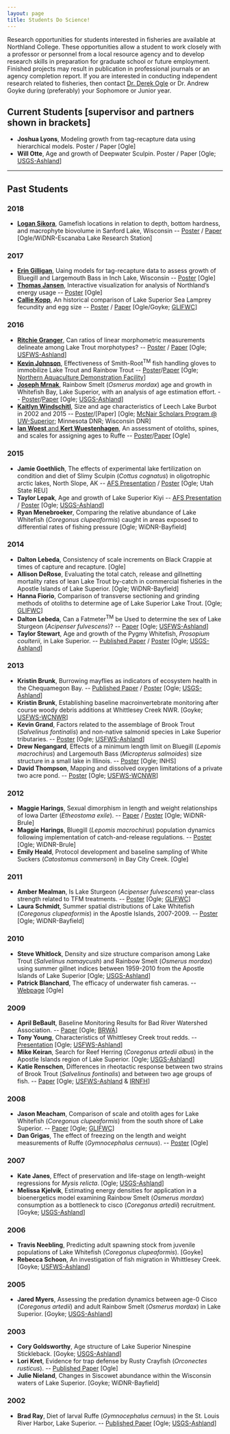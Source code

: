 ```yaml
---
layout: page
title: Students Do Science!
---
```

Research opportunities for students interested in fisheries are available at Northland College.  These opportunities allow a student to work closely with a professor or personnel from a local resource agency and to develop research skills in preparation for graduate school or future employment.  Finished projects may result in publication in professional journals or an agency completion report.  If you are interested in conducting independent research related to fisheries, then contact [Dr. Derek Ogle](mailto:dogle@northland.edu) or Dr. Andrew Goyke during (preferably) your Sophomore or Junior year.

## Current Students [supervisor and partners shown in brackets]
* **Joshua Lyons**, Modeling growth from tag-recapture data using hierarchical models. Poster / Paper [Ogle]
* **Will Otte**, Age and growth of Deepwater Sculpin. Poster / Paper [Ogle; [USGS-Ashland](http://www.glsc.usgs.gov/_files/factsheets/Stations%202002-4%20LSBS.pdf)]

----

## Past Students

### 2018
* [**Logan Sikora**](Sikora_HonorsDay.jpg), Gamefish locations in relation to depth, bottom hardness, and macrophyte biovolume in Sanford Lake, Wisconsin -- [Poster](Sikora_FinalPoster.pdf) / [Paper](Sikora_CapstoneLS_Final.pdf) [Ogle/WiDNR-Escanaba Lake Research Station]

### 2017
* [**Erin Gilligan**](Gilligan_HonorsDay.jpg), Uaing models for tag-recapture data to assess growth of Bluegill and Largemouth Bass in Inch Lake, Wisconsin -- [Poster](Gilligan_InchLake_Poster.pdf) [Ogle]
* [**Thomas Jansen**](Jansen_HonorsDay.jpg), Interactive visualization for analysis of Northland’s energy usage -- [Poster](Jansen_Poster.pdf) [Ogle]
* [**Callie Kopp**](Poster_Kopp.jpg), An historical comparison of Lake Superior Sea Lamprey fecundity and egg size -- [Poster](Kopp_SeaLamprey_poster.pdf) / [Paper](Kopp_manuscript.pdf) [Ogle/Goyke; [GLIFWC](http://www.glifwc.org/)]

### 2016
* [**Ritchie Granger**](https://www.northland.edu/wp-content/uploads/2016/05/HonorsDayPosters10-1498x1000.jpg), Can ratios of linear morphometric measurements delineate among Lake Trout morphotypes? -- [Poster](Granger_LKTMorphometrics_Poster.pdf) / [Paper](Granger_LKT_Morphometrics_paper.pdf) [Ogle;  [USFWS-Ashland](http://www.fws.gov/midwest/ashland/)]
* [**Kevin Johnson**](https://www.northland.edu/wp-content/uploads/2016/05/HonorsDayPosters17-1498x1000.jpg), Effectiveness of Smith-Root<sup>TM</sup> fish handling gloves to immobilize Lake Trout and Rainbow Trout -- [Poster](KJohnson_EGloves_Poster.pdf)/[Paper](Johnson_EffectivenessFishGloves_paper.pdf) [Ogle; [Northern Aquaculture Demonstration Facility](http://www.uwsp.edu/cols-ap/nadf/Pages/UWSP%20Northern%20Aquaculture%20Demonstration%20Facility%20Home%20Page.aspx)]
* [**Joseph Mrnak**](https://www.northland.edu/wp-content/uploads/2016/05/HonorsDayPosters31-1498x1000.jpg), Rainbow Smelt (*Osmerus mordax*) age and growth in Whitefish Bay, Lake Superior, with an analysis of age estimation effort. -- [Poster](Mrnak_RBS_Poster.pdf)/[Paper](Mrnak_WFB_RBS.pdf) [Ogle; [USGS-Ashland](http://www.glsc.usgs.gov/_files/factsheets/Stations%202002-4%20LSBS.pdf)]
* [**Kaitlyn Windschitl**](https://www.northland.edu/wp-content/uploads/2016/05/HonorsDayPosters49-1498x1000.jpg), Size and age characteristics of Leech Lake Burbot in 2002 and 2015 -- [Poster](Windschitl_2016_poster.pdf)/[Paper] [Ogle; [McNair Scholars Program @ UW-Superior](http://www.uwsuper.edu/mcnair/index.cfm); Minnesota DNR; Wisconsin DNR]
* [**Ian Woest** and **Kert Wuestenhagen**](https://www.northland.edu/wp-content/uploads/2016/05/HonorsDayPosters50-1498x1000.jpg), An assessment of otoliths, spines, and scales for assigning ages to Ruffe -- [Poster](WoestWuestenhagen_2016_poster.pdf)/[Paper](WoestWuestenhagen_paper.pdf) [Ogle]

### 2015
* **Jamie Goethlich**, The effects of experimental lake fertilization on condition and diet of Slimy Sculpin (*Cottus cognatus*) in oligotrophic arctic lakes, North Slope, AK -- [AFS Presentation](goethlich_sculpins_afspresentation.pdf) / [Poster](goethlich_sculpins_poster.pdf) [Ogle; Utah State REU]
* **Taylor Lepak**, Age and growth of Lake Superior Kiyi -- [AFS Presentation](lepak_kiyi_afspresentation.pdf) / [Poster](Lepak_kiyi_poster.pdf) [Ogle; [USGS-Ashland](http://www.glsc.usgs.gov/_files/factsheets/Stations%202002-4%20LSBS.pdf)]
* **Ryan Menebroeker**, Comparing the relative abundance of Lake Whitefish (*Coregonus clupeaformis*) caught in areas exposed to differential rates of fishing pressure [Ogle; WiDNR-Bayfield]

### 2014
* **Dalton Lebeda**, Consistency of scale increments on Black Crappie at times of capture and recapture. [Ogle]
* **Allison DeRose**, Evaluating the total catch, release and gillnetting mortality rates of lean Lake Trout by-catch in commercial fisheries in the Apostle Islands of Lake Superior. [Ogle; WiDNR-Bayfield]
* **Hanna Fiorio**, Comparison of transverse sectioning and grinding methods of otoliths to determine age of Lake Superior Lake Trout. [Ogle; [GLIFWC](http://www.glifwc.org/)]
* **Dalton Lebeda**, Can a Fatmeter<sup>TM</sup> be Used to determine the sex of Lake Sturgeon (*Acipenser fulvescens*)? -- [Paper](lebeda_LKS_finalreport.pdf) [Ogle; [USFWS-Ashland](http://www.fws.gov/midwest/ashland/)]
* **Taylor Stewart**, Age and growth of the Pygmy Whitefish, *Prosopium coulterii*, in Lake Superior. -- [Published Paper]({{site-url}}/resources/pubs/Stewart_et_al_2016.pdf) / [Poster](stewart_PWF_afsposter.pdf) [Ogle; [USGS-Ashland](http://www.glsc.usgs.gov/_files/factsheets/Stations%202002-4%20LSBS.pdf)]

### 2013
* **Kristin Brunk**, Burrowing mayflies as indicators of ecosystem health in the Chequamegon Bay. -- [Published Paper]({{site-url}}/resources/pubs/Brunk_et_al_2014.pdf) / [Poster](brunk_mayfly_poster.pdf) [Ogle; [USGS-Ashland](http://www.glsc.usgs.gov/_files/factsheets/Stations%202002-4%20LSBS.pdf)]
* **Kristin Brunk**, Establishing baseline macroinvertebrate monitoring after course woody debris additions at Whittlesey Creek NWR. [Goyke; [USFWS-WCNWR](https://www.google.com/url?sa=t&rct=j&q=&esrc=s&source=web&cd=2&ved=0CDsQFjAB&url=http%3A%2F%2Fwww.fws.gov%2Fmidwest%2FWhittleseyCreek%2F&ei=4kD9UK24MdLSqAGI14H4Ag&usg=AFQjCNFeMYo0Cj1gQNIweQTLW59icoec3g&sig2=lQCCO8qG99IcTBcUazLNQA&bvm=bv.41248874,d.aWM)]
* **Kevin Grand**, Factors related to the assemblage of Brook Trout (*Salvelinus fontinalis*) and non-native salmonid species in Lake Superior tributaries. -- [Poster](grand_BKT_poster.pdf)  [Ogle; [USFWS-Ashland](http://www.fws.gov/midwest/ashland/)]
* **Drew Negangard**, Effects of a minimum length limit on Bluegill (*Lepomis macrochirus*) and Largemouth Bass (*Micropterus salmoides*) size structure in a small lake in Illinois. -- [Poster](negangard_BGLMB_poster.pdf) [Ogle; INHS]
* **David Thompson**, Mapping and dissolved oxygen limitations of a private two acre pond. -- [Poster](thompson_pond_poster.pdf) [Ogle; [USFWS-WCNWR](https://www.google.com/url?sa=t&rct=j&q=&esrc=s&source=web&cd=2&ved=0CDsQFjAB&url=http%3A%2F%2Fwww.fws.gov%2Fmidwest%2FWhittleseyCreek%2F&ei=4kD9UK24MdLSqAGI14H4Ag&usg=AFQjCNFeMYo0Cj1gQNIweQTLW59icoec3g&sig2=lQCCO8qG99IcTBcUazLNQA&bvm=bv.41248874,d.aWM)]

### 2012
* **Maggie Harings**, Sexual dimorphism in length and weight relationships of Iowa Darter (*Etheostoma exile*). -- [Paper](harings_iowadarter_finalpaper.pdf) / [Poster](harings_iowadarter_poster.pdf) [Ogle; WiDNR-Brule]
* **Maggie Harings**, Bluegill (*Lepomis macrochirus*) population dynamics following implementation of catch-and-release regulations. -- [Poster](harings_BLG_afsposter.pdf) [Ogle; WiDNR-Brule]
* **Emily Heald**, Protocol development and baseline sampling of White Suckers (*Catostomus commersoni*) in Bay City Creek. [Ogle]

### 2011
* **Amber Mealman**, Is Lake Sturgeon (*Acipenser fulvescens*) year-class strength related to TFM treatments. -- [Poster](mealman_lampricide_poster.pdf) [Ogle; [GLIFWC](http://www.glifwc.org/)]
* **Laura Schmidt**, Summer spatial distributions of Lake Whitefish (*Coregonus clupeaformis*) in the Apostle Islands, 2007-2009. -- [Poster](schmidt_LWF_poster.pdf) [Ogle; WiDNR-Bayfield]

### 2010
* **Steve Whitlock**, Density and size structure comparison among Lake Trout (*Salvelinus namaycush*) and Rainbow Smelt (*Osmerus mordax*) using summer gillnet indices between 1959-2010 from the Apostle Islands of Lake Superior [Ogle; [USGS-Ashland](http://www.glsc.usgs.gov/_files/factsheets/Stations%202002-4%20LSBS.pdf)]
* **Patrick Blanchard**, The efficacy of underwater fish cameras. -- [Webpage](http://pikelakefishcribs.webs.com/) [Ogle]

### 2009
* **April BeBault**, Baseline Monitoring Results for Bad River Watershed Association. -- [Paper](bebault_finalreport.pdf) [Ogle; [BRWA](http://www.badriverwatershed.org/)]
* **Tony Young**, Characteristics of Whittlesey Creek trout redds. -- [Presentation](young_BKT_finalreport.pdf) [Ogle; [USFWS-Ashland](http://www.fws.gov/midwest/ashland/)]
* **Mike Keiran**, Search for Reef Herring (*Coregonus artedii albus*) in the Apostle Islands region of Lake Superior. [Ogle; [USGS-Ashland](http://www.glsc.usgs.gov/_files/factsheets/Stations%202002-4%20LSBS.pdf)]
* **Katie Renschen**, Differences in rheotactic response between two strains of Brook Trout (*Salvelinus fontinalis*) and between two age groups of fish. -- [Paper](renschen_BKT_finalreport.pdf) [Ogle; [USFWS-Ashland](http://www.fws.gov/midwest/ashland/) & [IRNFH](https://www.google.com/url?sa=t&rct=j&q=&esrc=s&source=web&cd=1&cad=rja&ved=0CDYQFjAA&url=http%3A%2F%2Fwww.fws.gov%2Fmidwest%2Fironriver%2F&ei=VEL9UP-BPMWRqwG4vYHgBQ&usg=AFQjCNEUNQbl6j5Do3evSCiC2HnfsgAbOg&sig2=M9SDVh7OFzVg2iVe4fF4Hg&bvm=bv.41248874,d.aWM)]

### 2008
* **Jason Meacham**, Comparison of scale and otolith ages for Lake Whitefish (*Coregonus clupeaformis*) from the south shore of Lake Superior. -- [Paper](meacham_LWF_finalreport.pdf) [Ogle; [GLIFWC](http://www.glifwc.org/)]
* **Dan Grigas**, The effect of freezing on the length and weight measurements of Ruffe (*Gymnocephalus cernuus*). -- [Poster](grigas_ruffe_afsposter.pdf) [Ogle]

### 2007
* **Kate Janes**, Effect of preservation and life-stage on length-weight regressions for *Mysis relicta*. [Ogle; [USGS-Ashland](http://www.glsc.usgs.gov/_files/factsheets/Stations%202002-4%20LSBS.pdf)]
* **Melissa Kjelvik**, Estimating energy densities for application in a bioenergetics model examining Rainbow Smelt (*Osmerus mordax*) consumption as a bottleneck to cisco (*Coregonus artedii*) recruitment. [Goyke; [USGS-Ashland](http://www.glsc.usgs.gov/_files/factsheets/Stations%202002-4%20LSBS.pdf)]

### 2006
* **Travis Neebling**, Predicting adult spawning stock from juvenile populations of Lake Whitefish (*Coregonus clupeaformis*). [Goyke]
* **Rebecca Schoon**, An investigation of fish migration in Whittlesey Creek. [Goyke; [USFWS-Ashland](http://www.fws.gov/midwest/ashland/)]

### 2005
* **Jared Myers**, Assessing the predation dynamics between age-0 Cisco (*Coregonus artedii*) and adult Rainbow Smelt (*Osmerus mordax*) in Lake Superior. [Goyke; [USGS-Ashland](http://www.glsc.usgs.gov/_files/factsheets/Stations%202002-4%20LSBS.pdf)]

### 2003
* **Cory Goldsworthy**, Age structure of Lake Superior Ninespine Stickleback. [Goyke; [USGS-Ashland](http://www.glsc.usgs.gov/_files/factsheets/Stations%202002-4%20LSBS.pdf)]
* **Lori Kret**, Evidence for trap defense by Rusty Crayfish (*Orconectes rusticus*). --  [Published Paper]({{site-url}}/Research/OgleKret_JFE_Web.pdf) [Ogle]
* **Julie Nieland**, Changes in Siscowet abundance within the Wisconsin waters of Lake Superior. [Goyke; WiDNR-Bayfield]

### 2002
* **Brad Ray**, Diet of larval Ruffe (*Gymnocephalus cernuus*) in the St. Louis River Harbor, Lake Superior. -- [Published Paper]({{site-url}}/Research/Ogle_etal_2004.pdf) [Ogle; [USGS-Ashland](http://www.glsc.usgs.gov/_files/factsheets/Stations%202002-4%20LSBS.pdf)]
